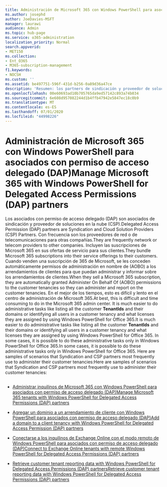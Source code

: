 ```yaml
---
title: Administración de Microsoft 365 con Windows PowerShell para asociados con permiso de acceso delegado (DAP)
ms.author: josephd
author: JoeDavies-MSFT
manager: laurawi
audience: Admin
ms.topic: hub-page
ms.service: o365-administration
localization_priority: Normal
search.appverid:
- MET150
ms.collection:
- Ent_O365
- M365-subscription-management
f1.keywords:
- NOCSH
ms.custom: ''
ms.assetid: be497751-596f-431d-b256-0a89d36a47ce
description: 'Resumen: los partners de sindicación y proveedor de soluciones en la nube (CSP) pueden usar Windows PowerShell para administrar los inquilinos de cliente de Microsoft 365.'
ms.openlocfilehash: 00e60693ad10b705765da9ed57142c893a74b034
ms.sourcegitcommit: 6e608d957082244d1b4ffb47942e5847ec18c0b9
ms.translationtype: MT
ms.contentlocale: es-ES
ms.lasthandoff: 07/01/2020
ms.locfileid: "44998226"
---
```

# <a name="manage-microsoft-365-with-windows-powershell-for-delegated-access-permissions-dap-partners"></a><span data-ttu-id="06bca-103">Administración de Microsoft 365 con Windows PowerShell para asociados con permiso de acceso delegado (DAP)</span><span class="sxs-lookup"><span data-stu-id="06bca-103">Manage Microsoft 365 with Windows PowerShell for Delegated Access Permissions (DAP) partners</span></span>

<span data-ttu-id="06bca-104">Los asociados con permiso de acceso delegado (DAP) son asociados de sindicación y proveedor de soluciones en la nube (CSP).</span><span class="sxs-lookup"><span data-stu-id="06bca-104">Delegated Access Permission (DAP) partners are Syndication and Cloud Solution Providers (CSP) Partners.</span></span> <span data-ttu-id="06bca-105">Con frecuencia son los proveedores de red o de telecomunicaciones para otras compañías.</span><span class="sxs-lookup"><span data-stu-id="06bca-105">They are frequently network or telecom providers to other companies.</span></span> <span data-ttu-id="06bca-106">Incluyen las suscripciones de Microsoft 365 en sus ofertas de servicio para sus clientes.</span><span class="sxs-lookup"><span data-stu-id="06bca-106">They bundle Microsoft 365 subscriptions into their service offerings to their customers.</span></span> <span data-ttu-id="06bca-107">Cuando venden una suscripción de 365 de Microsoft, se les conceden automáticamente permisos de administración en nombre de (AOBO) a los arrendamientos de clientes para que puedan administrar y informar sobre los arrendamientos de clientes.</span><span class="sxs-lookup"><span data-stu-id="06bca-107">When they sell a Microsoft 365 subscription, they are automatically granted Administer On Behalf Of (AOBO) permissions to the customer tenancies so they can administer and report on the customer tenancies.</span></span> <span data-ttu-id="06bca-108">En el mejor de los tiempos, esto es difícil y lento en el centro de administración de Microsoft 365.</span><span class="sxs-lookup"><span data-stu-id="06bca-108">At best, this is difficult and time consuming to do in the Microsoft 365 admin center.</span></span> <span data-ttu-id="06bca-109">It is much easier to do administrative tasks like listing all the customer **TenantIds** and their domains or identifying all users in a customer tenancy and what licenses they are assigned by using Windows PowerShell for Office 365.</span><span class="sxs-lookup"><span data-stu-id="06bca-109">It is much easier to do administrative tasks like listing all the customer **TenantIds** and their domains or identifying all users in a customer tenancy and what licenses they are assigned by using Windows PowerShell for Office 365.</span></span> <span data-ttu-id="06bca-110">In some cases, it is possible to do these administrative tasks only in Windows PowerShell for Office 365.</span><span class="sxs-lookup"><span data-stu-id="06bca-110">In some cases, it is possible to do these administrative tasks only in Windows PowerShell for Office 365.</span></span> <span data-ttu-id="06bca-111">Here are samples of scenarios that Syndication and CSP partners most frequently use to administer their customer tenancies:</span><span class="sxs-lookup"><span data-stu-id="06bca-111">Here are samples of scenarios that Syndication and CSP partners most frequently use to administer their customer tenancies:</span></span>
  
## 

- [<span data-ttu-id="06bca-112">Administrar inquilinos de Microsoft 365 con Windows PowerShell para asociados con permiso de acceso delegado (DAP)</span><span class="sxs-lookup"><span data-stu-id="06bca-112">Manage Microsoft 365 tenants with Windows PowerShell for Delegated Access Permissions (DAP) partners</span></span>](manage-office-365-tenants-with-windows-powershell-for-delegated-access-permissio.md)
    
- [<span data-ttu-id="06bca-113">Agregar un dominio a un arrendamiento de cliente con Windows PowerShell para asociados con permiso de acceso delegado (DAP)</span><span class="sxs-lookup"><span data-stu-id="06bca-113">Add a domain to a client tenancy with Windows PowerShell for Delegated Access Permission (DAP) partners</span></span>](add-a-domain-to-a-client-tenancy-with-windows-powershell-for-delegated-access-pe.md)
    
- [<span data-ttu-id="06bca-114">Conectarse a los inquilinos de Exchange Online con el modo remoto de Windows PowerShell para asociados con permiso de acceso delegado (DAP)</span><span class="sxs-lookup"><span data-stu-id="06bca-114">Connect to Exchange Online tenants with remote Windows PowerShell for Delegated Access Permissions (DAP) partners</span></span>](connect-to-exchange-online-tenants-with-remote-windows-powershell-for-delegated.md)
    
- [<span data-ttu-id="06bca-115">Retrieve customer tenant reporting data with Windows PowerShell for Delegated Access Permissions (DAP) partners</span><span class="sxs-lookup"><span data-stu-id="06bca-115">Retrieve customer tenant reporting data with Windows PowerShell for Delegated Access Permissions (DAP) partners</span></span>](retrieve-customer-tenant-reporting-data-with-windows-powershell-for-delegated-ac.md)
    

    

